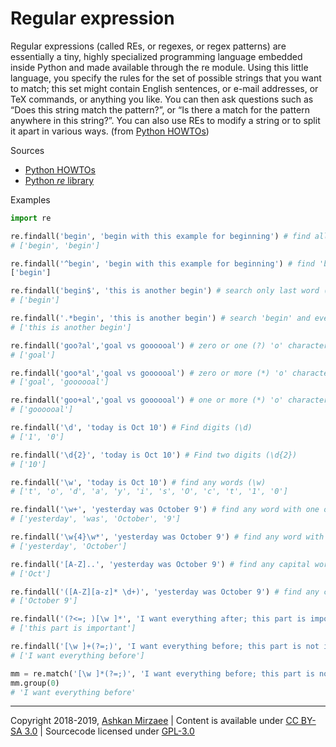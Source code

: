 # Regular expression

Regular expressions (called REs, or regexes, or regex patterns) are essentially a tiny, highly specialized programming language embedded inside Python and made available through the re module. Using this little language, you specify the rules for the set of possible strings that you want to match; this set might contain English sentences, or e-mail addresses, or TeX commands, or anything you like. You can then ask questions such as “Does this string match the pattern?”, or “Is there a match for the pattern anywhere in this string?”. You can also use REs to modify a string or to split it apart in various ways. (from [Python HOWTOs](https://docs.python.org/3/howto/regex.html#regex-howto))

Sources
- [Python HOWTOs](https://docs.python.org/3/howto/regex.html#regex-howto)
- [Python *re* library](https://docs.python.org/3/library/re.html)

Examples
```python
import re

re.findall('begin', 'begin with this example for beginning') # find all 'begin's in text
# ['begin', 'begin']

re.findall('^begin', 'begin with this example for beginning') # find 'begin' only at the beginnig (^) of text
['begin']

re.findall('begin$', 'this is another begin') # search only last word ($)
# ['begin']

re.findall('.*begin', 'this is another begin') # search 'begin' and everything before (.*)
# ['this is another begin']

re.findall('goo?al','goal vs goooooal') # zero or one (?) 'o' character
# ['goal']

re.findall('goo*al','goal vs goooooal') # zero or more (*) 'o' character
# ['goal', 'goooooal']

re.findall('goo+al','goal vs goooooal') # one or more (*) 'o' character
# ['goooooal']

re.findall('\d', 'today is Oct 10') # Find digits (\d)
# ['1', '0']

re.findall('\d{2}', 'today is Oct 10') # Find two digits (\d{2})
# ['10']

re.findall('\w', 'today is Oct 10') # find any words (\w)
# ['t', 'o', 'd', 'a', 'y', 'i', 's', 'O', 'c', 't', '1', '0'] 

re.findall('\w+', 'yesterday was October 9') # find any word with one or more (+) characters
# ['yesterday', 'was', 'October', '9']

re.findall('\w{4}\w*', 'yesterday was October 9') # find any word with 4 letters or more
# ['yesterday', 'October']

re.findall('[A-Z]..', 'yesterday was October 9') # find any capital word ([A-Z]) and two characters after (..)
# ['Oct']

re.findall('([A-Z][a-z]* \d+)', 'yesterday was October 9') # find any capital letter ([A-Z]) followed by two small letters ([a-z]{2}) and a space ( ) and two digits (\d{2})
# ['October 9']

re.findall('(?<=; )[\w ]*', 'I want everything after; this part is important') # after (\w = [a-zA-Z0-9_])
# ['this part is important']

re.findall('[\w ]+(?=;)', 'I want everything before; this part is not important') # before
# ['I want everything before']

mm = re.match('[\w ]*(?=;)', 'I want everything before; this part is not important') # before
mm.group(0)
# 'I want everything before'
```

---
Copyright 2018-2019, [Ashkan Mirzaee](https://ashki23.github.io/index.html) | Content is available under [CC BY-SA 3.0](https://creativecommons.org/licenses/by-sa/3.0/) | Sourcecode licensed under [GPL-3.0](https://www.gnu.org/licenses/gpl-3.0.en.html)
